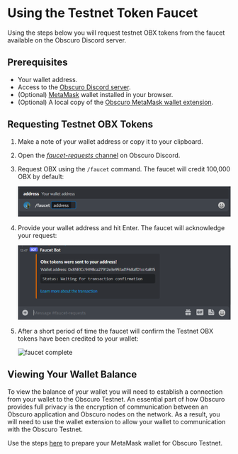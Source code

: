 ---
---
# Using the Testnet Token Faucet
Using the steps below you will request testnet OBX tokens from the faucet available on the Obscuro Discord server.

## Prerequisites
* Your wallet address.
* Access to the [Obscuro Discord server](https://discord.gg/yQfmKeNzNd).
* (Optional) [MetaMask](https://metamask.io/) wallet installed in your browser.
* (Optional) A local copy of the [Obscuro MetaMask wallet extension](https://docs.obscu.ro/wallet-extension/wallet-extension/).

## Requesting Testnet OBX Tokens
1. Make a note of your wallet address or copy it to your clipboard.
2. Open the [_faucet-requests_ channel](https://discord.gg/5qyj3qraaH) on Obscuro Discord.
3. Request OBX using the `/faucet` command. The faucet will credit 100,000 OBX by default:

    ![faucet command](../../assets/images/faucet-cmd.png)
4. Provide your wallet address and hit Enter. The faucet will acknowledge your request:

    ![faucet ack](../../assets/images/faucet-ack.png)
5. After a short period of time the faucet will confirm the Testnet OBX tokens have been credited to your wallet:

    ![faucet complete](../.../assets/images/faucet-done.png)

## Viewing Your Wallet Balance
To view the balance of your wallet you will need to establish a connection from your wallet to the Obscuro Testnet. An essential part of how Obscuro provides full privacy is the encryption of communication between an Obscuro application and Obscuro nodes on the network. As a result, you will need to use the wallet extension to allow your wallet to communication with the Obscuro Testnet.

Use the steps [here](https://docs.obscu.ro/testnet/deploying-a-smart-contract/#prepare-your-metamask-wallet-for-obscuro-testnet) to prepare your MetaMask wallet for Obscuro Testnet.
